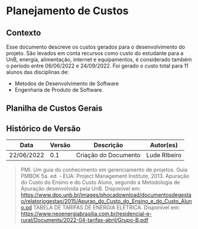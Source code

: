 # Planejamento de Custos

## Contexto

Esse documento descreve os custos gerados para o desenvolvimento do projeto. São levados em conta recursos como custo do estudante para a UnB, energia, alimentação, internet e equipamentos, é considerado também o período entre 06/06/2022 e 24/09/2022. Foi gerado o custo total para 11 alunos das disciplinas de:

- Metodos de Desenvolvimento de Software
- Engenharia de Produto de Software.

## Planilha de Custos Gerais

## Histórico de Versão

| Data       | Versão | Descrição             | Autor(es)                                    |
| ---------- | ------ | --------------------- | -------------------------------------------- |
| 22/06/2022 | 0.1    | Criação do Documento  | Lude RIbeiro                                 |

> PMI. Um guia do conhecimento em gerenciamento de projetos. Guia PMBOK 5a. ed. - EUA: Project Management Institute, 2013.
> Apuração do Custo do Ensino e do Custo Aluno, segundo a Metodologia de Apuração desenvolvida pela UnB. Disponível em: <https://www.dpo.unb.br/images/phocadownload/documentosdegestao/relatoriogestao/2015/Apurao_do_Custo_do_Ensino_e_do_Custo_Aluno.pd>
> TABELA DE TARIFAS DE ENERGIA ELÉTRICA. Disponível em: <https://www.neoenergiabrasilia.com.br/residencial-e-rural/Documents/2022-04-tarifas-abril/Grupo-B.pdf>
